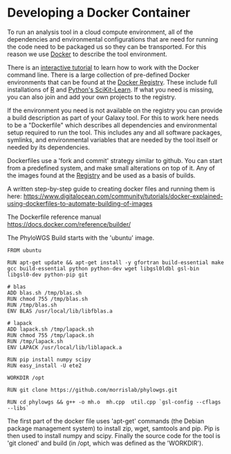 
Developing a Docker Container
=============================

To run an analysis tool in a cloud compute environment, all of the dependencies and environmental configurations that are need for running the code need to be packaged us so they can be transported. For this reason we use [Docker](https://www.docker.com/) to describe the tool environment.

There is an [interactive tutorial](https://www.docker.com/tryit/) to learn how to work with the Docker command line. There is a large collection of pre-defined Docker environments that can be found at the [Docker Registry](https://registry.hub.docker.com/). These include full installations of [R](https://registry.hub.docker.com/_/r-base/) and [Python's SciKit-Learn](https://registry.hub.docker.com/u/buildo/docker-python2.7-scikit-learn/). If what you need is missing, you can also join and add your own projects to the registry.

If the environment you need is not available on the registry you can provide a build description as part of your Galaxy tool. For this to work here needs to be a "Dockerfile" which describes all dependencies and environmental setup required to run the tool.  This includes any and all software packages, symlinks, and environmental variables that are needed by the tool itself or needed by its dependencies.  

Dockerfiles use a 'fork and commit' strategy similar to github. You can start from a predefined system, and make small alterations on top of it. Any of the images found at the [Registry](https://registry.hub.docker.com/) and be used as a basis of builds.

A written step-by-step guide to creating docker files and running them is here:
https://www.digitalocean.com/community/tutorials/docker-explained-using-dockerfiles-to-automate-building-of-images

The Dockerfile reference manual
https://docs.docker.com/reference/builder/


The PhyloWGS Build starts with the 'ubuntu' image.

```
FROM ubuntu

RUN apt-get update && apt-get install -y gfortran build-essential make gcc build-essential python python-dev wget libgsl0ldbl gsl-bin libgsl0-dev python-pip git

# blas
ADD blas.sh /tmp/blas.sh
RUN chmod 755 /tmp/blas.sh
RUN /tmp/blas.sh
ENV BLAS /usr/local/lib/libfblas.a

# lapack
ADD lapack.sh /tmp/lapack.sh
RUN chmod 755 /tmp/lapack.sh
RUN /tmp/lapack.sh
ENV LAPACK /usr/local/lib/liblapack.a

RUN pip install numpy scipy
RUN easy_install -U ete2

WORKDIR /opt

RUN git clone https://github.com/morrislab/phylowgs.git

RUN cd phylowgs && g++ -o mh.o  mh.cpp  util.cpp `gsl-config --cflags --libs`
```

The first part of the docker file uses 'apt-get' commands (the Debian package management system) to install zip, wget, samtools and pip. Pip is then used to install numpy and scipy. Finally the source code for the tool is 'git cloned' and build (in /opt, which was defined as the 'WORKDIR').
